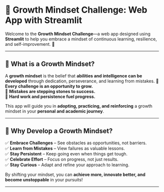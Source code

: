 # 🌱 Growth Mindset Challenge: Web App with Streamlit  

Welcome to the **Growth Mindset Challenge**—a web app designed using **Streamlit** to help you embrace a mindset of continuous learning, resilience, and self-improvement. 🚀  

---

## 🌟 What is a Growth Mindset?  

A **growth mindset** is the belief that **abilities and intelligence can be developed** through dedication, perseverance, and learning from mistakes.
🔹 **Every challenge is an opportunity to grow.**  
🔹 **Mistakes are stepping stones to success.**  
🔹 **Hard work and persistence fuel progress.**  

This app will guide you in **adopting, practicing, and reinforcing** a growth mindset in your **personal and academic journey**.  

---

## 🎯 Why Develop a Growth Mindset?  

✅ **Embrace Challenges** – See obstacles as opportunities, not barriers.  
✅ **Learn from Mistakes** – View failures as valuable lessons.  
✅ **Stay Persistent** – Keep going even when things get tough.  
✅ **Celebrate Effort** – Focus on progress, not just results.  
✅ **Stay Curious** – Adapt and refine your approach to learning.  

By shifting your mindset, you can **achieve more, innovate better, and become unstoppable** in your pursuits!  

---
